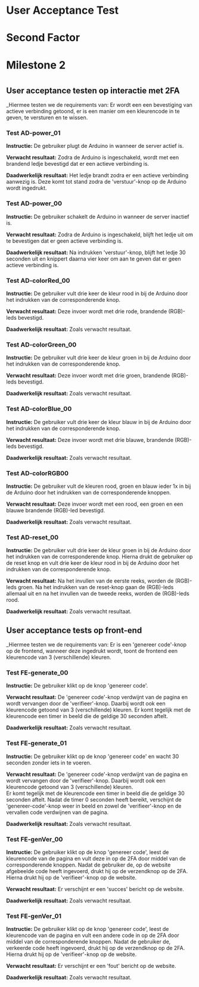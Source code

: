 # User Acceptance Test

# Second Factor

# Milestone 2

#

## User acceptance testen op interactie met 2FA
_Hiermee testen we de requirements van: Er wordt een een bevestiging van actieve verbinding getoond, er is een manier om een kleurencode in te geven, te versturen en te wissen.

### Test AD-power_01

**Instructie:**
De gebruiker plugt de Arduino in wanneer de server actief is. 

**Verwacht resultaat:**
Zodra de Arduino is ingeschakeld, wordt met een brandend ledje bevestigd dat er een actieve verbinding is. 

**Daadwerkelijk resultaat:**
Het ledje brandt zodra er een actieve verbinding aanwezig is. Deze komt tot stand zodra de 'verstuur'-knop op de Arduino wordt ingedrukt.


### Test AD-power_00

**Instructie:**
De gebruiker schakelt de Arduino in wanneer de server inactief is.

**Verwacht resultaat:**
Zodra de Arduino is ingeschakeld, blijft het ledje uit om te bevestigen dat er geen actieve verbinding is. 

**Daadwerkelijk resultaat:**
Na indrukken 'verstuur'-knop, blijft het ledje 30 seconden uit en knippert daarna vier keer om aan te geven dat er geen actieve verbinding is.

### Test AD-colorRed_00

**Instructie:**
De gebruiker vult drie keer de kleur rood in bij de Arduino door het indrukken van de corresponderende knop. 

**Verwacht resultaat:**
Deze invoer wordt met drie rode, brandende (RGB)-leds bevestigd.

**Daadwerkelijk resultaat:**
Zoals verwacht resultaat.

### Test AD-colorGreen_00

**Instructie:**
De gebruiker vult drie keer de kleur groen in bij de Arduino door het indrukken van de corresponderende knop. 

**Verwacht resultaat:**
Deze invoer wordt met drie groen, brandende (RGB)-leds bevestigd.

**Daadwerkelijk resultaat:**
Zoals verwacht resultaat.

### Test AD-colorBlue_00

**Instructie:**
De gebruiker vult drie keer de kleur blauw in bij de Arduino door het indrukken van de corresponderende knop. 

**Verwacht resultaat:**
Deze invoer wordt met drie blauwe, brandende (RGB)-leds bevestigd.

**Daadwerkelijk resultaat:**
Zoals verwacht resultaat.

### Test AD-colorRGB00

**Instructie:**
De gebruiker vult de kleuren rood, groen en blauw ieder 1x in bij de Arduino door het indrukken van de corresponderende knoppen. 

**Verwacht resultaat:**
Deze invoer wordt met een rood, een groen en een blauwe brandende (RGB)-led bevestigd.

**Daadwerkelijk resultaat:**
Zoals verwacht resultaat.

### Test AD-reset_00

**Instructie:**
De gebruiker vult drie keer de kleur groen in bij de Arduino door het indrukken van de corresponderende knop. 
Hierna drukt de gebruiker op de reset knop en vult drie keer de kleur rood in bij de Arduino door het indrukken van de corresponderende knop. 

**Verwacht resultaat:**
Na het invullen van de eerste reeks, worden de (RGB)-leds groen. Na het indrukken van de reset-knop gaan de (RGB)-leds allemaal uit en na het invullen van de tweede reeks, worden de (RGB)-leds rood.

**Daadwerkelijk resultaat:**
Zoals verwacht resultaat.


## User acceptance tests op front-end
_Hiermee testen we de requirements van: Er is een 'genereer code'-knop op de frontend, wanneer deze ingedrukt wordt, toont de frontend een kleurencode van 3 (verschillende) kleuren.

### Test FE-generate_00

**Instructie:**
De gebruiker klikt op de knop 'genereer code'. 

**Verwacht resultaat:**
De 'genereer code'-knop verdwijnt van de pagina en wordt vervangen door de 'verifieer'-knop.
Daarbij wordt ook een kleurencode getoond van 3 (verschillende) kleuren. 
Er komt tegelijk met de kleurencode een timer in beeld die de geldige 30 seconden aftelt.


**Daadwerkelijk resultaat:**
Zoals verwacht resultaat.

### Test FE-generate_01

**Instructie:**
De gebruiker klikt op de knop 'genereer code' en wacht 30 seconden zonder iets in te voeren.

**Verwacht resultaat:**
De 'genereer code'-knop verdwijnt van de pagina en wordt vervangen door de 'verifieer'-knop.
Daarbij wordt ook een kleurencode getoond van 3 (verschillende) kleuren.  
Er komt tegelijk met de kleurencode een timer in beeld die de geldige 30 seconden aftelt.
Nadat de timer 0 seconden heeft bereikt, verschijnt de 'genereer-code'-knop weer in beeld en zowel de 'verifieer'-knop en de vervallen code verdwijnen van de pagina.

**Daadwerkelijk resultaat:**
Zoals verwacht resultaat.


### Test FE-genVer_00
**Instructie:**
De gebruiker klikt op de knop 'genereer code', leest de kleurencode van de pagina en vult deze in op de 2FA door middel van de corresponderende knoppen. 
Nadat de gebruiker de, op de website afgebeelde code heeft ingevoerd, drukt hij op de verzendknop op de 2FA.
Hierna drukt hij op de 'verifieer'-knop op de website. 

**Verwacht resultaat:**
Er verschijnt er een 'succes' bericht op de website.

**Daadwerkelijk resultaat:**
Zoals verwacht resultaat.

### Test FE-genVer_01
**Instructie:**
De gebruiker klikt op de knop 'genereer code', leest de kleurencode van de pagina en vult een andere code in op de 2FA door middel van de corresponderende knoppen. 
Nadat de gebruiker de, verkeerde code heeft ingevoerd, drukt hij op de verzendknop op de 2FA.
Hierna drukt hij op de 'verifieer'-knop op de website. 

**Verwacht resultaat:**
Er verschijnt er een 'fout' bericht op de website.

**Daadwerkelijk resultaat:**
Zoals verwacht resultaat.


